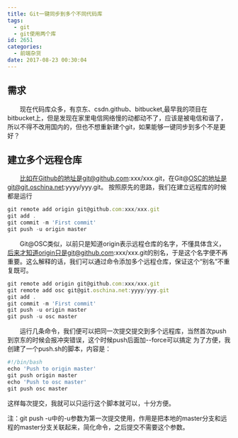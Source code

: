 ```yaml
---
title: Git一键同步到多个不同代码库
tags:
  - git
  - git使用两个库
id: 2651
categories:
  - 前端杂货
date: 2017-08-23 00:30:04
---
```

## 需求
&emsp;&emsp;现在代码库众多，有京东、csdn.github、bitbucket,最早我的项目在bitbucket上，但是发现在家里电信网络慢的动都动不了，应该是被电信和谐了，所以不得不改用国内的，但也不想重新建个git，如果能够一键同步到多个不是更好？

## 建立多个远程仓库
&emsp;&emsp;比如在Github的地址是git@github.com:xxx/xxx.git，在Git@OSC的地址是git@git.oschina.net:yyyy/yyy.git。 
按照原先的思路，我们在建立远程库的时候都是运行
```javascript
git remote add origin git@github.com:xxx/xxx.git
git add .
git commit -m 'First commit'
git push -u origin master
```
&emsp;&emsp;Git@OSC类似，以前只是知道origin表示远程仓库的名字，不懂具体含义，后来才知道origin只是git@github.com:xxx/xxx.git的别名，于是这个名字便不再重要。这么解释的话，我们可以通过命令添加多个远程仓库，保证这个“别名”不重复既可。
```javascript
git remote add origin git@github.com:xxx/xxx.git
git remote add osc git@git.oschina.net:yyyy/yyy.git
git add .
git commit -m 'First commit'
git push -u origin master
git push -u osc master
```
&emsp;&emsp;运行几条命令，我们便可以把同一次提交提交到多个远程库，当然首次push到京东的时候会报冲突错误，这个时候push后面加--force可以搞定 为了方便，我创建了一个push.sh的脚本，内容是：
```javascript
#!/bin/bash
echo 'Push to origin master'
git push origin master
echo 'Push to osc master'
git push osc master
```
这样每次提交，我就可以只运行这个脚本就可以，十分方便。

注：git push -u中的-u参数为第一次提交使用，作用是把本地的master分支和远程的master分支关联起来，简化命令，之后提交不需要这个参数。